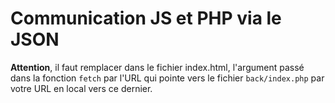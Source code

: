 # Communication JS et PHP via le JSON

**Attention**, il faut remplacer dans le fichier index.html, l'argument passé dans la fonction `fetch` par l'URL qui pointe vers le fichier `back/index.php` par votre URL en local vers ce dernier.

